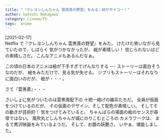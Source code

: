 ```yaml
---
title: "『クレヨンしんちゃん 雲黒斎の野望』をみる；絵がサイコー！"
author: Satoshi Nakagawa
category: Cinema/TV
tags:  anime
---
```


[2021-02-17]  
 Netflix で『クレヨンしんちゃん 雲黒斎の野望』をみた。
けたけた笑いながら見ていたので、しばらく
気がつかなかったが、
絵が素晴しい！
信じられないほどの素晴しさだ。
こんなアニメもあるんだなぁ。

 この頃の日本のアニメは絵が下手すぎてげんなりする ---
ストーリーは面白そうなのだが、
絵をみただけで、見る気が失せる。
ジブリもストーリーはそれなりに面白いのだが、
絵が・・・。

 さて『雲黒斎』・・・

 さいしょに気がついたのは雲黒斎配下の
十把一絡げの雑兵たちだ。
全員が仮面をつけているのだが、
その仮面のデザイン、そして配色が素晴しい。
そしてその動きが芸術的！
気をつけてみていると、
ちゃんばらの場面の絵のセンスが尋常ではない。
風吹丸としんちゃんが城にのりこむところの
カメラワークは、
まるで黒沢映画をみているようだ。
そして、お銀の妖艶さ。
いやぁ、堪能しました。

